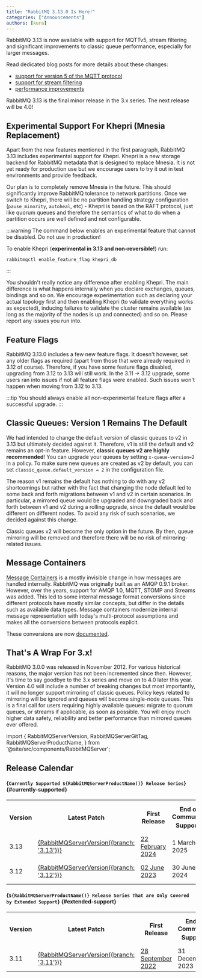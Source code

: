 ```yaml
---
title: "RabbitMQ 3.13.0 Is Here!"
categories: ["Announcements"]
authors: [kura]
---
```


RabbitMQ 3.13 is now available with support for MQTTv5, stream filtering
and significant improvements to classic queue performance, especially for larger messages.

Read dedicated blog posts for more details about these changes:

* [support for version 5 of the MQTT protocol](/blog/2023/07/21/mqtt5)
* [support for stream filtering](/blog/2023/10/16/stream-filtering)
* [performance improvements](/blog/2024/01/11/3.13-release)

RabbitMQ 3.13 is the final minor release in the 3.x series. The next release will be 4.0!

<!-- truncate -->
## Experimental Support For Khepri (Mnesia Replacement)

Apart from the new features mentioned in the first paragraph, RabbitMQ 3.13 includes experimental support for Khepri.
Khepri is a new storage backend for RabbitMQ metadata that is designed to replace Mnesia. It is not yet ready for
production use but we encourage users to try it out in test environments and provide feedback.

Our plan is to completely remove Mnesia in the future. This should significantly improve RabbitMQ tolerance
to network partitions. Once we switch to Khepri, there will be no partition handling strategy configuration
(`pause_minority`, `autoheal`, etc) - Khepri is based on the RAFT protocol, just like quorum queues
and therefore the semantics of what to do when a partition occurs are well defined and not configurable.

:::warning
The command below enables an experimental feature that cannot be disabled. Do not use in production!

To enable Khepri (**experimental in 3.13 and non-reversible!**) run:
```
rabbitmqctl enable_feature_flag khepri_db
```
:::

You shouldn't really notice any difference after enabling Khepri. The main difference is what happens
internally when you declare exchanges, queues, bindings and so on. We encourage experimentation such as
declaring your actual topology first and then enabling Khepri (to validate everything works as expected),
inducing failures to validate the cluster remains available (as long as the majority of the nodes is up
and connected) and so on. Please report any issues you run into.

## Feature Flags

RabbitMQ 3.13.0 includes a few new feature flags. It doesn't however, set any older flags as required
(apart from those that were already required in 3.12 of course). Therefore, if you have some feature flags
disabled, upgrading from 3.12 to 3.13 will still work. In the 3.11 -> 3.12 upgrade, some users ran into
issues if not all feature flags were enabled. Such issues won't happen when moving from 3.12 to 3.13.

:::tip
You should always enable all non-experimental feature flags after a successful upgrade.
:::

## Classic Queues: Version 1 Remains The Default

We had intended to change the default version of classic queues to v2 in 3.13 but ultimately decided against it.
Therefore, v1 is still the default and v2 remains an opt-in feature. However, **classic queues v2 are highly recommended**!
You can upgrade your queues by setting `x-queue-version=2` in a policy. To make sure new queues are created
as v2 by default, you can set `classic_queue.default_version = 2` in the configuration file.

The reason v1 remains the default has nothing to do with any v2 shortcomings but rather with the fact that
changing the node default led to some back and forth migrations between v1 and v2 in certain scenarios.
In particular, a mirrored queue would be upgraded and downgraded back and forth between v1 and v2 during
a rolling upgrade, since the default would be different on different nodes. To avoid any risk of such scenarios,
we decided against this change.

Classic queues v2 will become the only option in the future. By then, queue mirroring will be removed and therefore
there will be no risk of mirroring-related issues.

## Message Containers

[Message Containers](https://github.com/rabbitmq/rabbitmq-server/pull/5077) is a mostly invisible change in how
messages are handled internally. RabbitMQ was originally built as an AMQP 0.9.1 broker. However, over the years,
support for AMQP 1.0, MQTT, STOMP and Streams was added. This led to some internal message format conversions
since different protocols have mostly similar concepts, but differ in the details such as available data types.
Message containers modernize internal message representation with today's multi-protocol assumptions and makes
all the conversions between protocols explicit.

These conversions are now [documented](https://www.rabbitmq.com/docs/conversions).

## That's A Wrap For 3.x!

RabbitMQ 3.0.0 was released in November 2012. For various historical reasons, the major version
has not been incremented since then. However, it's time to say goodbye to the 3.x series and
move on to 4.0 later this year. Version 4.0 will include a number of breaking changes but most importantly,
it will no longer support mirroring of classic queues. Policy keys related to mirroring will be ignored
and queues will become single-node queues. This is a final call for users requiring highly available queues:
migrate to quorum queues, or streams if applicable, as soon as possible. You will enjoy much higher data safety,
reliability and better performance than mirrored queues ever offered.

import {
  RabbitMQServerVersion,
  RabbitMQServerGitTag,
  RabbitMQServerProductName,
} from '@site/src/components/RabbitMQServer';


## Release Calendar

#### {`Currently Supported ${RabbitMQServerProductName()} Release Series`} {#currently-supported}

<table class="release-series">
  <tr>
    <th>Version</th>
    <th>Latest Patch</th>
    <th>First Release</th>
    <th>End of Community Support<sup>1</sup></th>
    <th>End of Extended Commercial Support<sup>2</sup></th>
    <th>In service for</th>
  </tr>

  <tr>
    <td>3.13</td>
    <td><a href={`https://github.com/rabbitmq/rabbitmq-server/releases/tag/${RabbitMQServerGitTag({branch: '3.13'})}`} target="_blank" rel="noopener noreferrer">{RabbitMQServerVersion({branch: '3.13'})}</a></td>
    <td><a href="https://github.com/rabbitmq/rabbitmq-server/releases/tag/v3.13.0" target="_blank" rel="noopener noreferrer">22 February 2024</a></td>
    <td>1 March 2025</td>
    <td>1 September 2025</td>
    <td>18 months</td>
  </tr>

  <tr>
    <td>3.12</td>
    <td><a href={`https://github.com/rabbitmq/rabbitmq-server/releases/tag/${RabbitMQServerGitTag({branch: '3.12'})}`} target="_blank" rel="noopener noreferrer">{RabbitMQServerVersion({branch: '3.12'})}</a></td>
    <td><a href="https://github.com/rabbitmq/rabbitmq-server/releases/tag/v3.12.0" target="_blank" rel="noopener noreferrer">02 June 2023</a></td>
    <td>30 June 2024</td>
    <td>31 December 2024</td>
    <td>18 months</td>
  </tr>
</table>

#### {`${RabbitMQServerProductName()} Release Series That are Only Covered by Extended Support`} {#extended-support}

<table class="release-series">
  <tr>
    <th>Version</th>
    <th>Latest Patch</th>
    <th>First Release</th>
    <th>End of Community Support<sup>1</sup></th>
    <th>End of Extended Commercial Support<sup>2</sup></th>
    <th>In service for</th>
  </tr>

  <tr>
    <td>3.11</td>
    <td><a href={`https://github.com/rabbitmq/rabbitmq-server/releases/tag/${RabbitMQServerGitTag({branch: '3.11'})}`} target="_blank" rel="noopener noreferrer">{RabbitMQServerVersion({branch: '3.11'})}</a></td>
    <td><a href="https://github.com/rabbitmq/rabbitmq-server/releases/tag/v3.11.0" target="_blank" rel="noopener noreferrer">28 September 2022</a></td>
    <td>31 December, 2023</td>
    <td>31 July, 2024</td>
    <td>22 months</td>
  </tr>
</table>
